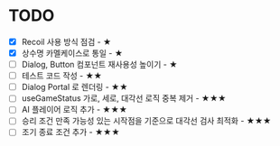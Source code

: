 # TODO

- [X] Recoil 사용 방식 점검 - ★
- [X] 상수명 카멜케이스로 통일 - ★
- [ ] Dialog, Button 컴포넌트 재사용성 높이기 - ★
- [ ] 테스트 코드 작성 - ★★
- [ ] Dialog Portal 로 렌더링 - ★★
- [ ] useGameStatus 가로, 세로, 대각선 로직 중복 제거 - ★★★
- [ ] AI 플레이어 로직 추가 - ★★★
- [ ] 승리 조건 만족 가능성 있는 시작점을 기준으로 대각선 검사 최적화 - ★★★
- [ ] 조기 종료 조건 추가 - ★★★
